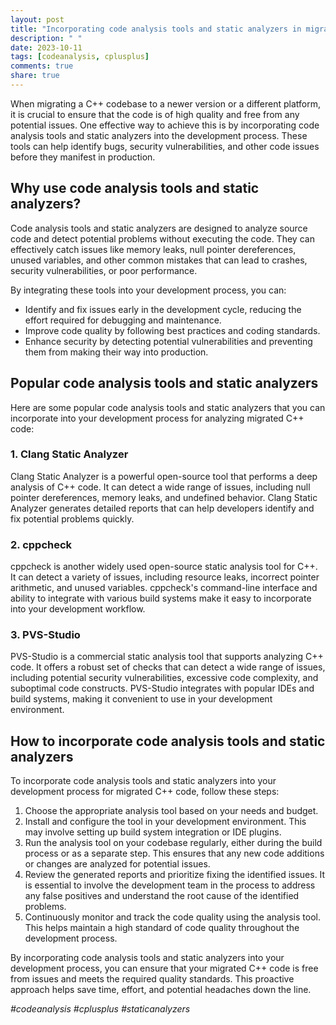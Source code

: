 ```yaml
---
layout: post
title: "Incorporating code analysis tools and static analyzers in migrated C++ code"
description: " "
date: 2023-10-11
tags: [codeanalysis, cplusplus]
comments: true
share: true
---
```


When migrating a C++ codebase to a newer version or a different platform, it is crucial to ensure that the code is of high quality and free from any potential issues. One effective way to achieve this is by incorporating code analysis tools and static analyzers into the development process. These tools can help identify bugs, security vulnerabilities, and other code issues before they manifest in production.

## Why use code analysis tools and static analyzers?

Code analysis tools and static analyzers are designed to analyze source code and detect potential problems without executing the code. They can effectively catch issues like memory leaks, null pointer dereferences, unused variables, and other common mistakes that can lead to crashes, security vulnerabilities, or poor performance.

By integrating these tools into your development process, you can:

- Identify and fix issues early in the development cycle, reducing the effort required for debugging and maintenance.
- Improve code quality by following best practices and coding standards.
- Enhance security by detecting potential vulnerabilities and preventing them from making their way into production.

## Popular code analysis tools and static analyzers

Here are some popular code analysis tools and static analyzers that you can incorporate into your development process for analyzing migrated C++ code:

### 1. Clang Static Analyzer

Clang Static Analyzer is a powerful open-source tool that performs a deep analysis of C++ code. It can detect a wide range of issues, including null pointer dereferences, memory leaks, and undefined behavior. Clang Static Analyzer generates detailed reports that can help developers identify and fix potential problems quickly.

### 2. cppcheck

cppcheck is another widely used open-source static analysis tool for C++. It can detect a variety of issues, including resource leaks, incorrect pointer arithmetic, and unused variables. cppcheck's command-line interface and ability to integrate with various build systems make it easy to incorporate into your development workflow.

### 3. PVS-Studio

PVS-Studio is a commercial static analysis tool that supports analyzing C++ code. It offers a robust set of checks that can detect a wide range of issues, including potential security vulnerabilities, excessive code complexity, and suboptimal code constructs. PVS-Studio integrates with popular IDEs and build systems, making it convenient to use in your development environment.

## How to incorporate code analysis tools and static analyzers

To incorporate code analysis tools and static analyzers into your development process for migrated C++ code, follow these steps:

1. Choose the appropriate analysis tool based on your needs and budget.
2. Install and configure the tool in your development environment. This may involve setting up build system integration or IDE plugins.
3. Run the analysis tool on your codebase regularly, either during the build process or as a separate step. This ensures that any new code additions or changes are analyzed for potential issues.
4. Review the generated reports and prioritize fixing the identified issues. It is essential to involve the development team in the process to address any false positives and understand the root cause of the identified problems.
5. Continuously monitor and track the code quality using the analysis tool. This helps maintain a high standard of code quality throughout the development process.

By incorporating code analysis tools and static analyzers into your development process, you can ensure that your migrated C++ code is free from issues and meets the required quality standards. This proactive approach helps save time, effort, and potential headaches down the line.

_#codeanalysis #cplusplus #staticanalyzers_